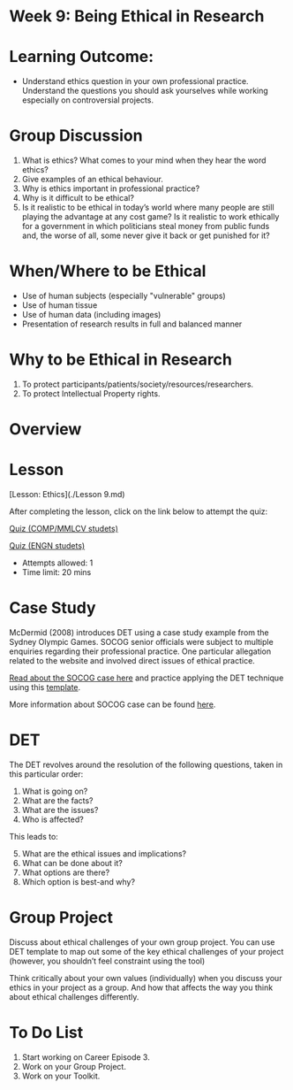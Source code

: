 # Week 9: Being Ethical in Research

# Learning Outcome:

  * Understand ethics question in your own professional practice.
  Understand the questions you should ask yourselves while working especially on controversial projects.
  
# Group Discussion

  1. What is ethics? What comes to your mind when they hear the word ethics?
  2. Give examples of an ethical behaviour.
  3. Why is ethics important in professional practice?
  4. Why is it difficult to be ethical?
  5. Is it realistic to be ethical in today’s world where many people are still playing the advantage at any cost game? Is it realistic to work ethically for a government in which politicians steal money from public funds and, the worse of all, some never give it back or get punished for it?
  
# When/Where to be Ethical

  * Use of human subjects (especially "vulnerable" groups)
  * Use of human tissue
  * Use of human data (including images)
  * Presentation of research results in full and balanced manner
  
# Why to be Ethical in Research

  1. To protect participants/patients/society/resources/researchers.
  2. To protect Intellectual Property rights.


# Overview




# Lesson


[Lesson: Ethics](./Lesson 9.md)


After completing the lesson, click on the link below to attempt the quiz:

[Quiz (COMP/MMLCV studets)](https://wattlecourses.anu.edu.au/mod/quiz/view.php?id=2805708)

[Quiz (ENGN studets)](https://wattlecourses.anu.edu.au/mod/quiz/view.php?id=2805709)


  * Attempts allowed: 1
  * Time limit: 20 mins


# Case Study

McDermid (2008) introduces DET using a case study example from the Sydney Olympic Games. SOCOG senior officials were subject to multiple enquiries regarding their professional practice. One particular allegation related to the website and involved direct issues of ethical practice.


[Read about the SOCOG case here](https://wattlecourses.anu.edu.au/pluginfile.php/3288716/mod_lesson/page_contents/127107/Ethics%20-%20An%20Australian%20perspective%20%282%29.pdf?time=1597459286255) and practice applying the DET technique using this [template](https://wattlecourses.anu.edu.au/pluginfile.php/3288716/mod_lesson/page_contents/127107/DET%20template.docx).

More information about SOCOG case can be found [here](https://www.humanrights.gov.au/our-work/disability-rights/bruce-lindsay-maguire-v-sydney-organising-committee-olympic-games). 



# DET

The DET revolves around the resolution of the following questions, taken in this particular order:

  1. What is going on?
  2. What are the facts?
  3. What are the issues?
  4. Who is affected?
  
This leads to:

  5. What are the ethical issues and implications?
  6. What can be done about it?
  7. What options are there?
  8. Which option is best-and why?


# Group Project

Discuss about ethical challenges of your own group project. You can use DET template to map out some of the key ethical challenges of your project (however, you shouldn’t feel constraint using the tool)​

Think critically about your own values (individually) when you discuss your ethics in your project as a group. And how that affects the way you think about ethical challenges differently.


# To Do List

  1. Start working on Career Episode 3.
  2. Work on your Group Project.
  3. Work on your Toolkit.
  
  
















